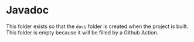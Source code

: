 # Javadoc

This folder exists so that the `docs` folder is created when the project is built. 
This folder is empty because it will be filled by a Github Action.